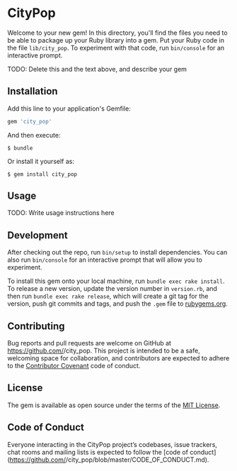 # CityPop

Welcome to your new gem! In this directory, you'll find the files you need to be able to package up your Ruby library into a gem. Put your Ruby code in the file `lib/city_pop`. To experiment with that code, run `bin/console` for an interactive prompt.

TODO: Delete this and the text above, and describe your gem

## Installation

Add this line to your application's Gemfile:

```ruby
gem 'city_pop'
```

And then execute:

    $ bundle

Or install it yourself as:

    $ gem install city_pop

## Usage

TODO: Write usage instructions here

## Development

After checking out the repo, run `bin/setup` to install dependencies. You can also run `bin/console` for an interactive prompt that will allow you to experiment.

To install this gem onto your local machine, run `bundle exec rake install`. To release a new version, update the version number in `version.rb`, and then run `bundle exec rake release`, which will create a git tag for the version, push git commits and tags, and push the `.gem` file to [rubygems.org](https://rubygems.org).

## Contributing

Bug reports and pull requests are welcome on GitHub at https://github.com/<github username>/city_pop. This project is intended to be a safe, welcoming space for collaboration, and contributors are expected to adhere to the [Contributor Covenant](http://contributor-covenant.org) code of conduct.

## License

The gem is available as open source under the terms of the [MIT License](https://opensource.org/licenses/MIT).

## Code of Conduct

Everyone interacting in the CityPop project’s codebases, issue trackers, chat rooms and mailing lists is expected to follow the [code of conduct](https://github.com/<github username>/city_pop/blob/master/CODE_OF_CONDUCT.md).
